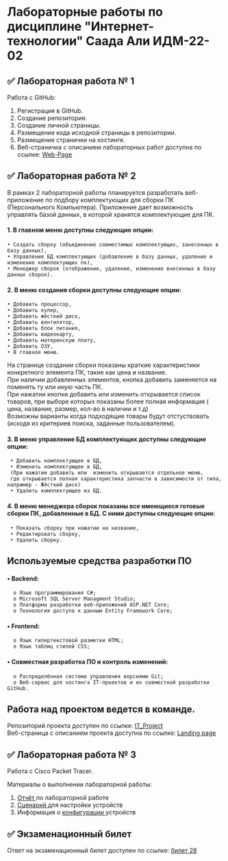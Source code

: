 # Лабораторные работы по дисциплине "Интернет-технологии" Саада Али ИДМ-22-02
## ✅ Лабораторная работа № 1
Работа с GitHub:

1. Регистрация в GitHub.  
2. Создание репозитория.  
3. Создание личной страницы.  
4. Размещение кода исходной страницы в репозитории.  
5. Размещение странички на хостинге.  
6. Веб-страничка с описанием лабораторных работ доступна по ссылке:  <a href=https://github.com/GerardoGerardi/IT-technology-workout> Web-Page  </a>     


## ✅ Лабораторная работа № 2  
   В рамках 2 лабораторной работы планируется разработать веб-приложение по подбору комплектующих для сборки ПК (Персонального Компьютера). Приложение дает возможность управлять базой данных, в которой хранятся комплектующие для ПК.  
 #### 1. В главном меню доступны следующие опции:  
 
    • Создать сборку (объединение совместимых комплектующих, занесенных в базу данных),    
    • Управление БД комплектующих (добавление в базу данных, удаление и изменение комплектующих пк),     
    • Менеджер сборок (отображение, удаление, изменение внесенных в базу данных сборок).  
    
 #### 2. В меню создания сборки доступны следующие опции:
 
    • Добавить процессор,  
    • Добавить кулер,    
    • Добавить жёсткий диск,    
    • Добавить вентилятор,    
    • Добавить блок питания,    
    • Добавить видеокарту,    
    • Добавить материнскую плату,    
    • Добавить ОЗУ,    
    • В главное меню.   
  
   На странице создании сборки показаны краткие характеристики конкретного элемента ПК, такие как цена и название.   
   При наличии добавленных элементов, кнопка добавить заменяется на поменять ту или иную часть ПК.   
   При нажатии кнопки добавить или изменить открывается список товаров, при выборе которых показаны более полная информация ( цена, название, размер, кол-во в наличии и т.д)  
   Возможны варианты когда подходящие товары будут отстуствовать (исходя из критериев поиска, заданные пользователем).
 #### 3. В меню управление БД комплектующих доступны следующие опции: 
     • Добавить комплектующее в БД, 
     • Изменить комплектующее в БД,
     (При нажатии добавить или  изменить открывается отдельное меню, 
     где открывается полная характеристика запчасти в зависимости от типа, например - Жёсткий диск)
     • Удалить комплектующее из БД.
     
 #### 4. В меню менеджера сборок показаны все имеющиеся готовые сборки ПК, добавленные в БД. С ними доступны следующие опции:
     • Показать сборку при нажатии на название,
     • Редактировать сборку,
     • Удалить сборку.  
 
 
## Используемые средства разработки ПО
#### • Backend:  
      o Язык программирования С#;
      o Microsoft SQL Server Managment Studio;  
      o Платформа разработки веб-приложений ASP.NET Core;  
      o Технология доступа к данным Entity Framework Core;  
#### • Frontend:
      o Язык гипертекстовой разметки HTML;  
      o Язык таблиц стилей CSS;  
#### • Совместная разработка ПО и контроль изменений:  
      o Распределённая система управления версиями Git;  
      o Веб-сервис для хостинга IT-проектов и их совместной разработки GitHub.  
## Работа над проектом ведется в команде.  
Репозиторий проекта доступен по ссылке:  <a href=https://github.com/S7yka4/IT_Project> IT_Project  </a>  
Веб-страница с описанием проекта доступна по ссылке:  <a href=https://github.com/GerardoGerardi/IT-technology-workout> Landing page  </a>    


## ✅ Лабораторная работа № 3  
Работа с Сisco Packet Tracer.

Материалы о выполнении лабораторной работы:  
1. <a href=https://github.com/GerardoGerardi/IT-technology-workout/blob/main/%D0%9E%D1%82%D1%87%D1%91%D1%82%20%20%D0%BF%D0%BE%20%D0%9B%D0%A03%20%2C%D1%80%D0%B0%D0%B1%D0%BE%D1%82%D0%B0%20%D1%81%20CISCO/IDB-18-02_Saad_Ali_otchyot_po_setyam_LR4_1%20(2).pdf> Отчёт </a> по лабораторной работе 
2. <a href=https://github.com/GerardoGerardi/IT-technology-workout/blob/main/%D0%9E%D1%82%D1%87%D1%91%D1%82%20%20%D0%BF%D0%BE%20%D0%9B%D0%A03%20%2C%D1%80%D0%B0%D0%B1%D0%BE%D1%82%D0%B0%20%D1%81%20CISCO/Saaad_Ali_iskhod_Stsenariy_4_dlya_CPT.pka> Сценарий  </a> для настройки устройств 
3. Информация о <a href=https://github.com/GerardoGerardi/IT-technology-workout/blob/main/%D0%9E%D1%82%D1%87%D1%91%D1%82%20%20%D0%BF%D0%BE%20%D0%9B%D0%A03%20%2C%D1%80%D0%B0%D0%B1%D0%BE%D1%82%D0%B0%20%D1%81%20CISCO/Seti_khod_vypolnenia_lr4_saad.txt>   конфигурации  </a> устройств
## ✅ Экзаменационный билет
Ответ на экзаменационный билет доступен по ссылке: <a href=https://github.com/stankin/inet-2022/wiki/exam28> билет 28 </a>
